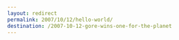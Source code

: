 ```yaml
---
layout: redirect
permalink: 2007/10/12/hello-world/
destination: /2007-10-12-gore-wins-one-for-the-planet
---
```

